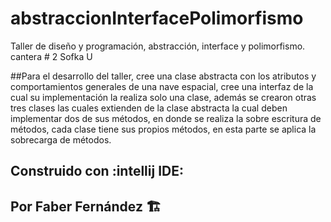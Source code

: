 # abstraccionInterfacePolimorfismo
Taller de diseño y programación, abstracción, interface y polimorfismo. cantera # 2 Sofka U

##Para el desarrollo del taller, cree una clase abstracta con los atributos y comportamientos generales de una nave espacial,
cree una interfaz de la cual su implementación la realiza solo una clase, además se crearon otras tres clases las cuales extienden
de la clase abstracta la cual deben implementar dos de sus métodos, en donde se realiza la sobre escritura de métodos, cada clase
tiene sus propios métodos, en esta parte se aplica la sobrecarga de métodos.

## Construido con :intellij IDE:



## Por Faber Fernández :building_construction:

